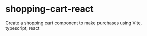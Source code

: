 # shopping-cart-react
Create a shopping cart component to make purchases using Vite, typescript, react

